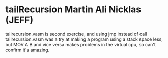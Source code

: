 # tailRecursion Martin Ali Nicklas (JEFF)

tailrecursion.vasm is second exercise, and using jmp  instead of call
tailrecursion.vasm was a try at making a program using a stack space less, but MOV A B and vice versa makes problems in the virtual cpu, so can't confirm it's amazing.

